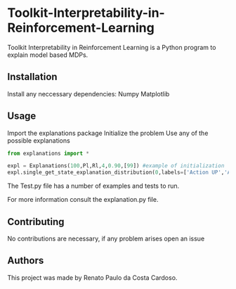 # Toolkit-Interpretability-in-Reinforcement-Learning

Toolkit Interpretability in Reinforcement Learning is a Python program to explain model based MDPs.

## Installation

Install any neccessary dependencies:
Numpy
Matplotlib

## Usage

Import the explanations package
Initialize the problem
Use any of the possible explanations

```python
from explanations import *

expl = Explanations(100,Pl,Rl,4,0.90,[99]) #example of initialization
expl.single_get_state_explanation_distribution(0,labels=['Action UP','Action DOWN','Action LEFT','Action RIGHT'])#example of function
```
The Test.py file has a number of examples and tests to run.

For more information consult the explanation.py file.

## Contributing
No contributions are necessary, if any problem arises open an issue

## Authors
This project was made by Renato Paulo da Costa Cardoso.